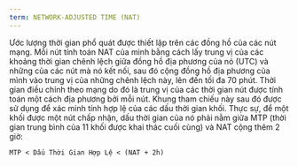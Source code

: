 ```yaml
---
term: NETWORK-ADJUSTED TIME (NAT)
---
```


Ước lượng thời gian phổ quát được thiết lập trên các đồng hồ của các nút mạng. Mỗi nút tính toán NAT của mình bằng cách lấy trung vị của các khoảng thời gian chênh lệch giữa đồng hồ địa phương của nó (UTC) và những của các nút mà nó kết nối, sau đó cộng đồng hồ địa phương của mình vào trung vị của những chênh lệch này, lên đến tối đa 70 phút. Thời gian điều chỉnh theo mạng do đó là trung vị của các thời gian nút được tính toán một cách địa phương bởi mỗi nút. Khung tham chiếu này sau đó được sử dụng để xác minh tính hợp lệ của các dấu thời gian khối. Thực sự, để một khối được một nút chấp nhận, dấu thời gian của nó phải nằm giữa MTP (thời gian trung bình của 11 khối được khai thác cuối cùng) và NAT cộng thêm 2 giờ:

```text
MTP < Dấu Thời Gian Hợp Lệ < (NAT + 2h)
```